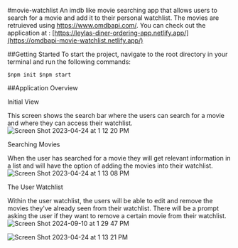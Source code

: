 #movie-watchlist
An imdb like movie searching app that allows users to search for a movie and add it to their personal watchlist. The movies are retruieved using https://www.omdbapi.com/. You can check out the application at : [https://leylas-diner-ordering-app.netlify.app/](https://omdbapi-movie-watchlist.netlify.app/)

##Getting Started
To start the project, navigate to the root directory in your terminal and run the following commands:

`$npm init
$npm start
`

##Application Overview

Initial View

This screen shows the search bar where the users can search for a movie and where they can access their watchlist.
![Screen Shot 2023-04-24 at 1 12 20 PM](https://user-images.githubusercontent.com/55370017/234070536-60f0c824-18df-4381-a233-ce80407708f1.png)


Searching Movies

When the user has searched for a movie they will get relevant information in a list and will have the option of adding the movies into their watchlist.
![Screen Shot 2023-04-24 at 1 13 08 PM](https://user-images.githubusercontent.com/55370017/234070632-da95cb07-c6ae-404f-b681-55bc9f283921.png)



The User Watchlist

Within the user watchlist, the users will be able to edit and remove the movies they've already seen from their watchlist. There will be a prompt asking the user if they want to remove a certain movie from their watchlist. 
![Screen Shot 2024-09-10 at 1 29 47 PM](https://github.com/user-attachments/assets/e764d272-f864-450e-beb1-8282c19a4b2a)





![Screen Shot 2023-04-24 at 1 13 21 PM](https://user-images.githubusercontent.com/55370017/234070652-0d8320cb-2196-4ce8-adb5-cbb083129d5e.png)
